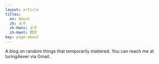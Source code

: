 ```yaml
---
layout: article
titles:
  en: About
  zh: 关于
  zh-Hans: 关于
  zh-Hant: 關於
key: page-about
---
```


A blog on random things that temporarily mattered. 
You can reach me at turing4ever via Gmail. 

